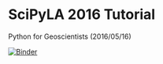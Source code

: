 # SciPyLA 2016 Tutorial

Python for Geoscientists (2016/05/16)

[![Binder](http://mybinder.org/badge.svg)](http://mybinder.org/repo/ocefpaf/tutorial_python4geosciences)
